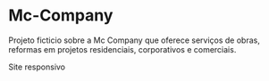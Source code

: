 # Mc-Company
Projeto ficticio sobre a Mc Company que oferece serviços de obras, reformas em projetos residenciais, corporativos e comerciais.

Site responsivo 
